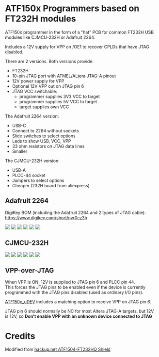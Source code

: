 # ATF150x Programmers based on FT232H modules

ATF150x programmer in the form of a "hat" PCB for common FT232H USB modules like CJMCU-232H or Adafruit 2264.

Includes a 12V supply for VPP on /OE1 to recover CPLDs that have JTAG disabled.

There are 2 versions. Both versions provide:  
* FT232H
* 10-pin JTAG port with ATMEL/ALtera JTAG-A pinout
* 12V power supply for VPP
* Optional 12V VPP out on JTAG pin 6
* JTAG VCC switchable:
  * programmer supplies 3V3 VCC to target
  * programmer supplies 5V VCC to target
  * target supplies own VCC

The Adafruit 2264 version:  
* USB-C
* Connect to 2264 without sockets
* Slide switches to select options
* Leds to show USB, VCC, VPP
* 33 ohm resistors on JTAG data lines
* Smaller

The CJMCU-232H version:  
* USB-A
* PLCC-44 socket
* Jumpers to select options
* Cheaper (232H board from aliexpress)

## Adafruit 2264  

DigiKey BOM (including the Adafruit 2264 and 2 types of JTAG cable):  
https://www.digikey.com/short/nvr0cz3h

![](PCB/out/ATF150x_uPRG.jpg)
![](PCB/out/ATF150x_uPRG.2.jpg)
![](PCB/out/ATF150x_uPRG.3.jpg)
![](PCB/out/ATF150x_uPRG.f.jpg)
![](PCB/out/ATF150x_uPRG.b.jpg)
![](PCB/out/ATF150x_uPRG.svg)


## CJMCU-232H  
![](PCB/out/ATF150x_232H.jpg)
![](PCB/out/ATF150x_232H.2.jpg)
![](PCB/out/ATF150x_232H.3.jpg)
![](PCB/out/ATF150x_232H.f.jpg)
![](PCB/out/ATF150x_232H.b.jpg)
![](PCB/out/ATF150x_232H.svg)

## VPP-over-JTAG
When VPP is ON, 12V is supplied to JTAG pin 6 and PLCC pin 44.  
This forces the JTAG pins to be enabled even if the device is currently programmed with the JTAG pins disabled (used as ordinary I/O pins).

[ATF150x_uDEV](https://github.com/bkw777/ATF150x_uDEV) includes a matching option to receive VPP on JTAG pin 6.
  
JTAG pin 6 should normally be NC for most Altera JTAG-A targets, but 12V is 12V, so **Don't enable VPP with an unknown device connected to JTAG**  

# Credits
Modified from [hackup.net ATF1504-FT232HQ Shield](https://www.hackup.net/2020/01/erasing-and-programming-the-atf1504-cpld/)
